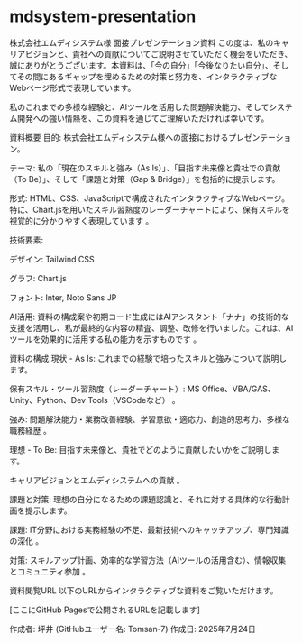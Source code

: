 # mdsystem-presentation
株式会社エムディシステム様 面接プレゼンテーション資料
この度は、私のキャリアビジョンと、貴社への貢献についてご説明させていただく機会をいただき、誠にありがとうございます。本資料は、「今の自分」「今後なりたい自分」、そしてその間にあるギャップを埋めるための対策と努力を、インタラクティブなWebページ形式で表現しています。

私のこれまでの多様な経験と、AIツールを活用した問題解決能力、そしてシステム開発への強い情熱を、この資料を通じてご理解いただければ幸いです。

資料概要
目的: 株式会社エムディシステム様への面接におけるプレゼンテーション。

テーマ: 私の「現在のスキルと強み（As Is）」、「目指す未来像と貴社での貢献（To Be）」、そして「課題と対策（Gap & Bridge）」を包括的に提示します。


形式: HTML、CSS、JavaScriptで構成されたインタラクティブなWebページ。特に、Chart.jsを用いたスキル習熟度のレーダーチャートにより、保有スキルを視覚的に分かりやすく表現しています 。



技術要素:


デザイン: Tailwind CSS 


グラフ: Chart.js 


フォント: Inter, Noto Sans JP 


AI活用: 資料の構成案や初期コード生成にはAIアシスタント「ナナ」の技術的な支援を活用し、私が最終的な内容の精査、調整、改修を行いました。これは、AIツールを効果的に活用する私の能力を示すものです 。

資料の構成
現状 - As Is: これまでの経験で培ったスキルと強みについて説明します。

保有スキル・ツール習熟度（レーダーチャート）: MS Office、VBA/GAS、Unity、Python、Dev Tools（VSCodeなど） 。

強み: 問題解決能力・業務改善経験、学習意欲・適応力、創造的思考力、多様な職務経歴 。


理想 - To Be: 目指す未来像と、貴社でどのように貢献したいかをご説明します。

キャリアビジョンとエムディシステムへの貢献 。


課題と対策: 理想の自分になるための課題認識と、それに対する具体的な行動計画を提示します。

課題: IT分野における実務経験の不足、最新技術へのキャッチアップ、専門知識の深化 。

対策: スキルアップ計画、効率的な学習方法（AIツールの活用含む）、情報収集とコミュニティ参加 。

資料閲覧URL
以下のURLからインタラクティブな資料をご覧いただけます。

[ここにGitHub Pagesで公開されるURLを記載します]

作成者: 坪井 (GitHubユーザー名: Tomsan-7)
作成日: 2025年7月24日


